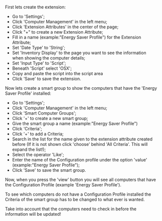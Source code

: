 First lets create the extension: 

- Go to 'Settings'; 
- Click 'Computer Management' in the left menu; 
- Click 'Extension Attributes' in the center of the page; 
- Click "+" to create a new Extension Attribute; 
- Fill in a name (example:"Energy Saver Profile") for the Extension Attribute; 
- Set 'Date Type' to 'String'; 
- Set 'Inventory Display' to the page you want to see the information when showing the computer details; 
- Set 'Input Type' to 'Script'; 
- Beneath 'Script' select 'OSX'; 
- Copy and paste the script into the script area
- Click 'Save' to save the extension. 


Now lets create a smart group to show the computers that have the 'Energy Saver Profile' installed: 

- Go to 'Settings'; 
- Click 'Computer Management' in the left menu; 
- Click 'Smart Computer Groups'; 
- Click '+' to create a new smart group; 
- Give the smart group a name (example:"Energy Saver Profile") 
- Click 'Criteria'; 
- Click '+' to add a Criteria; 
- Search in the list for the name given to the extension attribute created before (If it is not shown click 'choose' behind 'All Criteria'. This will expand the list!); 
- Select the operator 'Like'; 
- Enter the name of the Configuration profile under the option 'value' (example:"Energy Saver Profile"); 
- Click 'Save' to save the smart group. 

Now, when you press the 'view' button you will see all computers that have the Configuration Profile (example 'Energy Saver Profile'). 

To see which computers do not have a Configuration Profile installed the Criteria of the smart group has to be changed to what ever is wanted. 

Take into account that the computers need to check in before the information will be updated!